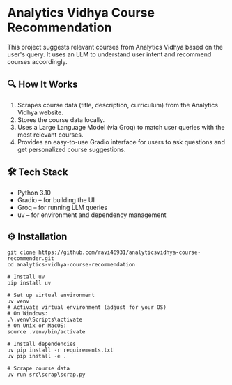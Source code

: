 # Analytics Vidhya Course Recommendation
This project suggests relevant courses from Analytics Vidhya based on the user's query. It uses an LLM to understand user intent and recommend courses accordingly.

## 🔍 How It Works

1. Scrapes course data (title, description, curriculum) from the Analytics Vidhya website.
2. Stores the course data locally.
3. Uses a Large Language Model (via Groq) to match user queries with the most relevant courses.
4. Provides an easy-to-use Gradio interface for users to ask questions and get personalized course suggestions.

## 🛠 Tech Stack

- Python 3.10
- Gradio – for building the UI
- Groq – for running LLM queries
- uv – for environment and dependency management

## ⚙️ Installation

```
git clone https://github.com/ravi46931/analyticsvidhya-course-recommender.git
cd analytics-vidhya-course-recommendation

# Install uv
pip install uv

# Set up virtual environment
uv venv
# Activate virtual environment (adjust for your OS)
# On Windows:
.\.venv\Scripts\activate
# On Unix or MacOS:
source .venv/bin/activate

# Install dependencies
uv pip install -r requirements.txt
uv pip install -e .

# Scrape course data
uv run src\scrap\scrap.py

```